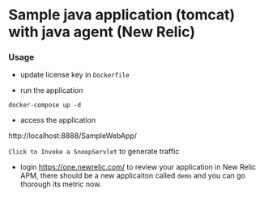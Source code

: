 # Sample java application (tomcat) with java agent (New Relic)

### Usage

* update license key in `Dockerfile`

* run the application

```
docker-compose up -d
```

* access the application

http://localhost:8888/SampleWebApp/

`Click to Invoke a SnoopServlet` to generate traffic

* login https://one.newrelic.com/ to review your application in New Relic APM, there should be a new applicaiton called `demo` and you can go thorough its metric now. 
